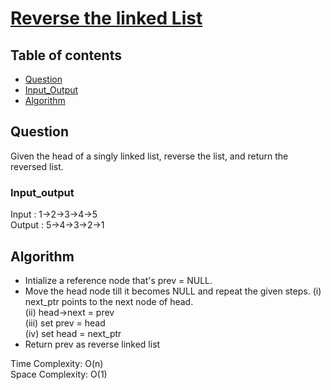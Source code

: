 # [Reverse the linked List](https://leetcode.com/problems/reverse-linked-list/)

## Table of contents

- [Question](#question)
- [Input_Output](#input_output)
- [Algorithm](#algorithm)

## Question
Given the head of a singly linked list, reverse the list, and return the reversed list.

### Input_output
Input : 1->2->3->4->5 </br>
Output : 5->4->3->2->1

## Algorithm
 
- Intialize a reference node that's prev = NULL.
- Move the head node till it becomes NULL and repeat the given steps.
(i) next_ptr points to the next node of head.</br>
(ii) head->next = prev</br>
(iii) set prev = head </br>
(iv) set head = next_ptr
- Return prev as reverse linked list

Time Complexity: O(n) </br>
Space Complexity: O(1)
